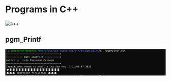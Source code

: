 # Programs in C++
![c++](https://img.icons8.com/fluency/2x/c-plus-plus-logo.png)

## pgm_Printf
![pgm_Printf](./images/pgmprintf.png)